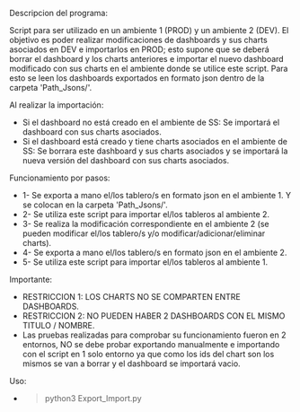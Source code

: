 Descripcion del programa: 
>>
Script para ser utilizado en un ambiente 1 (PROD) y un ambiente 2 (DEV). El objetivo es poder realizar modificaciones de dashboards y sus charts asociados en DEV e importarlos en PROD; esto supone que se deberá borrar el dashboard y los charts anteriores e importar el nuevo dashboard modificado con sus charts en el ambiente donde se utilice este script. 
Para esto se leen los dashboards exportados en formato json dentro de la carpeta 'Path_Jsons/'.

		
Al realizar la importación:
>>
* Si el dashboard no está creado en el ambiente de SS: Se importará el dashboard con sus charts asociados.
* Si el dashboard está creado y tiene charts asociados en el ambiente de SS: Se borrara este dashboard y sus charts asociados y se importará la nueva versión del dashboard con sus charts asociados.


Funcionamiento por pasos:
>>
* 1- Se exporta a mano el/los tablero/s en formato json en el ambiente 1. Y se colocan en la carpeta 'Path_Jsons/'.
* 2- Se utiliza este script para importar el/los tableros al ambiente 2.
* 3- Se realiza la modificación correspondiente en el ambiente 2 (se pueden modificar el/los tablero/s y/o modificar/adicionar/eliminar charts).
* 4- Se exporta a mano el/los tablero/s en formato json en el ambiente 2.
* 5- Se utiliza este script para importar el/los tableros al ambiente 1.

		
Importante: 
>>
* RESTRICCION 1: LOS CHARTS NO SE COMPARTEN ENTRE DASHBOARDS.
* RESTRICCION 2: NO PUEDEN HABER 2 DASHBOARDS CON EL MISMO TITULO / NOMBRE.	
* Las pruebas realizadas para comprobar su funcionamiento fueron en 2 entornos, NO se debe probar exportando manualmente e importando con el script en 1 solo entorno ya que como los ids del chart son los mismos se van a borrar y el dashboard se importará vacio.

Uso: 
>>
* >python3 Export_Import.py

